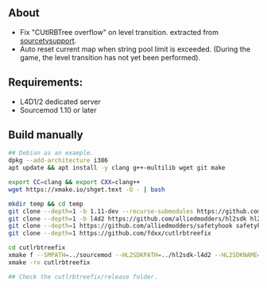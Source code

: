 ## About

- Fix "CUtlRBTree overflow" on level transition. extracted from [sourcetvsupport](https://github.com/shqke/sourcetvsupport).
- Auto reset current map when string pool limit is exceeded. (During the game, the level transition has not yet been performed).

## Requirements:

- L4D1/2 dedicated server
- Sourcemod 1.10 or later

## Build manually
```sh
## Debian as an example.
dpkg --add-architecture i386
apt update && apt install -y clang g++-multilib wget git make

export CC=clang && export CXX=clang++
wget https://xmake.io/shget.text -O - | bash

mkdir temp && cd temp
git clone --depth=1 -b 1.11-dev --recurse-submodules https://github.com/alliedmodders/sourcemod sourcemod
git clone --depth=1 -b l4d2 https://github.com/alliedmodders/hl2sdk hl2sdk-l4d2
git clone --depth=1 https://github.com/alliedmodders/safetyhook safetyhook
git clone --depth=1 https://github.com/fdxx/cutlrbtreefix

cd cutlrbtreefix
xmake f --SMPATH=../sourcemod --HL2SDKPATH=../hl2sdk-l4d2 --HL2SDKNAME=l4d2 --SAFETYHOOKPATH=../safetyhook
xmake -rv cutlrbtreefix

## Check the cutlrbtreefix/release folder.
```
